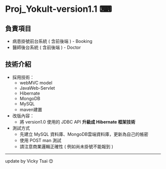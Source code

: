# Proj_Yokult-version1.1 ⌨
## 負責項目
* 病患掛號前台系統 ( 含前後端 ) - Booking
* 醫師後台系統 ( 含前後端 ) - Doctor
## 技術介紹
* 採用技術：
	* webMVC model
	* JavaWeb-Servlet 
	* Hibernate 
	* MongoDB 
	* MySQL
	* maven建置
* 改版內容：
	* 將 version1.0 使用的 JDBC API **升級成 Hibernate 框架技術**
* 測試方式
	* 先建立 MySQL 資料庫、MongoDB雲端資料庫，更新為自己的帳密
	* 使用 POST man 測試
	* 請注意商業邏輯正確性 ( 例如尚未掛號不能報到 )
---
update by Vicky Tsai 😊
